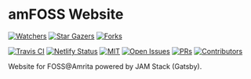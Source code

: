 # amFOSS Website
[![Watchers][watchers-badge]][watchers]
[![Star Gazers][stars-badge]][stargazers]
[![Forks][forks-badge]][forks]

[![Travis CI][build-badge]][build]
[![Netlify Status](https://api.netlify.com/api/v1/badges/b71a9e17-c299-4dbb-956a-f61572e46c0d/deploy-status)](https://app.netlify.com/sites/amfoss/deploys)
[![MIT][license-badge]][license]
[![Open Issues][issues-badge]][issues]
[![PRs][pr-badge]][prs]
[![Contributors][contributors-badge]][contributors]

Website for FOSS@Amrita powered by JAM Stack (Gatsby). 

[build-badge]:https://api.travis-ci.com/amfoss/website.svg?branch=master
[build]:https://travis-ci.com/amfoss/website
[contributors-badge]:https://img.shields.io/github/contributors/amfoss/website.svg
[contributors]: https://github.com/amfoss/website/graphs/contributors
[watchers-badge]:https://img.shields.io/github/watchers/amfoss/website.svg?style=social
[watchers]: https://github.com/amfoss/website/watchers
[stars-badge]:https://img.shields.io/github/stars/amfoss/website.svg?style=social
[stargazers]:https://github.com/amfoss/website/stargazers
[forks-badge]: https://img.shields.io/github/forks/amfoss/website.svg?style=social
[forks]: https://github.com/amfoss/website/network/members
[license-badge]: https://img.shields.io/github/license/amfoss/website.svg
[license]: https://github.com/amfoss/website/blob/master/LICENSE
[issues-badge]: https://img.shields.io/github/issues/amfoss/website.svg
[issues]: https://github.com/amfoss/website/issues
[pr-badge]:https://img.shields.io/github/issues-pr/amfoss/website.svg
[prs]: https://github.com/amfoss/website/pulls
